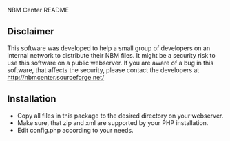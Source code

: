 NBM Center README

Disclaimer
----------------------------------
This software was developed to help a small group of developers on an internal
network to distribute their NBM files. It might be a security risk to use this
software on a public webserver. If you are aware of a bug in this software, 
that affects the security, please contact the developers at 
http://nbmcenter.sourceforge.net/


Installation
----------------------------------

- Copy all files in this package to the desired directory on your webserver.
- Make sure, that zip and xml are supported by your PHP installation.
- Edit config.php according to your needs.

